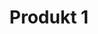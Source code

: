 ---
title: Produkt 1
description: Przykładowy krótki opis produktu
thumbnail: /assets/img/services/komp.png
---